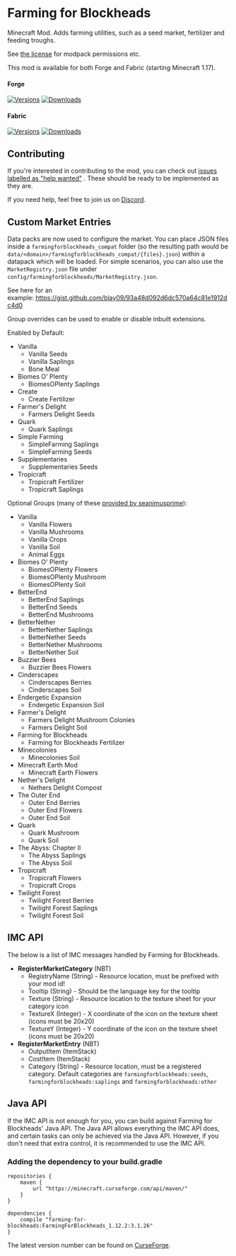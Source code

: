 # Farming for Blockheads
Minecraft Mod. Adds farming utilities, such as a seed market, fertilizer and feeding troughs.

See [the license](LICENSE) for modpack permissions etc.

This mod is available for both Forge and Fabric (starting Minecraft 1.17).

#### Forge

[![Versions](http://cf.way2muchnoise.eu/versions/231484_latest.svg)](https://www.curseforge.com/minecraft/mc-mods/farming-for-blockheads)
[![Downloads](http://cf.way2muchnoise.eu/full_231484_downloads.svg)](https://www.curseforge.com/minecraft/mc-mods/farming-for-blockheads)

#### Fabric

[![Versions](http://cf.way2muchnoise.eu/versions/554586_latest.svg)](https://www.curseforge.com/minecraft/mc-mods/farming-for-blockheads-fabric)
[![Downloads](http://cf.way2muchnoise.eu/full_554586_downloads.svg)](https://www.curseforge.com/minecraft/mc-mods/farming-for-blockheads-fabric)

## Contributing

If you're interested in contributing to the mod, you can check
out [issues labelled as "help wanted"](https://github.com/ModdingForBlockheads/FarmingForBlockheads/issues?q=is%3Aopen+is%3Aissue+label%3A%22help+wanted%22)
. These should be ready to be implemented as they are.

If you need help, feel free to join us on [Discord](https://discord.gg/scGAfXC).

## Custom Market Entries

Data packs are now used to configure the market. You can place JSON files inside a `farmingforblockheads_compat` folder (so the resulting path would be `data/<domain>/farmingforblockheads_compat/{files}.json`) within a datapack which will be loaded. For simple scenarios, you can also use the `MarketRegistry.json` file under `config/farmingforblockheads/MarketRegistry.json`.

See here for an example: https://gist.github.com/blay09/93a48d092d6dc570a64c81e1912dc4d0

Group overrides can be used to enable or disable inbuilt extensions.

Enabled by Default:

* Vanilla
  * Vanilla Seeds
  * Vanilla Saplings
  * Bone Meal
* Biomes O' Plenty
  * BiomesOPlenty Saplings
* Create
  * Create Fertilizer
* Farmer's Delight
  * Farmers Delight Seeds
* Quark
  * Quark Saplings
* Simple Farming
  * SimpleFarming Saplings
  * SimpleFarming Seeds
* Supplementaries
  * Supplementaries Seeds
* Tropicraft
  * Tropicraft Fertilizer
  * Tropicraft Saplings

Optional Groups (many of these [provided by seanimusprime](https://github.com/ModdingForBlockheads/FarmingForBlockheads/issues/125)):

* Vanilla
  * Vanilla Flowers
  * Vanilla Mushrooms
  * Vanilla Crops
  * Vanilla Soil
  * Animal Eggs
* Biomes O' Plenty
  * BiomesOPlenty Flowers
  * BiomesOPlenty Mushroom
  * BiomesOPlenty Soil
* BetterEnd
  * BetterEnd Saplings
  * BetterEnd Seeds
  * BetterEnd Mushrooms 
* BetterNether
  * BetterNether Saplings
  * BetterNether Seeds
  * BetterNether Mushrooms
  * BetterNether Soil
* Buzzier Bees
  * Buzzier Bees Flowers
* Cinderscapes
  * Cinderscapes Berries
  * Cinderscapes Soil
* Endergetic Expansion
  * Endergetic Expansion Soil
* Farmer's Delight
  * Farmers Delight Mushroom Colonies
  * Farmers Delight Soil
* Farming for Blockheads
  * Farming for Blockheads Fertilizer
* Minecolonies
  * Minecolonies Soil
* Minecraft Earth Mod
  * Minecraft Earth Flowers
* Nether's Delight
  * Nethers Delight Compost
* The Outer End
  * Outer End Berries
  * Outer End Flowers
  * Outer End Soil
* Quark
  * Quark Mushroom
  * Quark Soil
* The Abyss: Chapter II
  * The Abyss Saplings
  * The Abyss Soil
* Tropicraft
  * Tropicraft Flowers
  * Tropicraft Crops
* Twilight Forest
  * Twilight Forest Berries
  * Twilight Forest Saplings
  * Twilight Forest Soil

## IMC API

The below is a list of IMC messages handled by Farming for Blockheads.

* **RegisterMarketCategory** (NBT)
  * RegistryName (String) - Resource location, must be prefixed with your mod id!
  * Tooltip (String) - Should be the language key for the tooltip
  * Texture (String) - Resource location to the texture sheet for your category icon
  * TextureX (Integer) - X coordinate of the icon on the texture sheet (icons must be 20x20)
  * TextureY (Integer) - Y coordinate of the icon on the texture sheet (icons must be 20x20)
* **RegisterMarketEntry** (NBT)
  * OutputItem (ItemStack)
  * CostItem (ItemStack)
  * Category (String) - Resource location, must be a registered category. Default categories are `farmingforblockheads:seeds`, `farmingforblockheads:saplings` and `farmingforblockheads:other`

## Java API

If the IMC API is not enough for you, you can build against Farming for Blockheads' Java API.
The Java API allows everything the IMC API does, and certain tasks can only be achieved via the Java API.
However, if you don't need that extra control, it is recommended to use the IMC API.

### Adding the dependency to your build.gradle
```
repositories {
    maven {
        url "https://minecraft.curseforge.com/api/maven/"
    }
}

dependencies {
    compile "farming-for-blockheads:FarmingForBlockheads_1.12.2:3.1.26"
}
```
The latest version number can be found on [CurseForge](https://minecraft.curseforge.com/projects/farming-for-blockheads/files).
